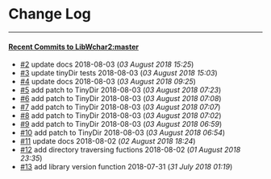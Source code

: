 
# Change Log
----------

#### [Recent Commits to LibWchar2:master](https://github.com/ClnViewer/LibWchar2/commits/master.atom)

- [#2](https://github.com/ClnViewer/LibWchar2/commit/d4407bbaef5b5441e53920394a2c649ce4bb1f27)  	update docs 2018-08-03 (*03 August 2018 15:25*)
- [#3](https://github.com/ClnViewer/LibWchar2/commit/671c4efa832430b41406f56270df00bf7adfb1bf)  	update tinyDir tests 2018-08-03 (*03 August 2018 15:03*)
- [#4](https://github.com/ClnViewer/LibWchar2/commit/5d4d44a0ae30ff188900fbb34a27dfc92bc23438)  	update docs 2018-08-03 (*03 August 2018 09:25*)
- [#5](https://github.com/ClnViewer/LibWchar2/commit/6aeea68a7da4681efcdf4fc2dc0d7b536c3fac77)  	add patch to TinyDir 2018-08-03 (*03 August 2018 07:23*)
- [#6](https://github.com/ClnViewer/LibWchar2/commit/a7941dc7f4ad0d3fa732259cc3e267cc6eb7106f)  	add patch to TinyDir 2018-08-03 (*03 August 2018 07:08*)
- [#7](https://github.com/ClnViewer/LibWchar2/commit/f5aa75879f508ed5f8044d7bd0914c34b2fd7fa4)  	add patch to TinyDir 2018-08-03 (*03 August 2018 07:07*)
- [#8](https://github.com/ClnViewer/LibWchar2/commit/1e4bc9ddba7fa5b5c6030650778bd0a141ebf3db)  	add patch to TinyDir 2018-08-03 (*03 August 2018 07:02*)
- [#9](https://github.com/ClnViewer/LibWchar2/commit/af15d3673787dc2b042098b58eb547c98940268f)  	add patch to TinyDir 2018-08-03 (*03 August 2018 06:59*)
- [#10](https://github.com/ClnViewer/LibWchar2/commit/df491411ae1480f73f6d24ab689aabea78db3ec0)  	add patch to TinyDir 2018-08-03 (*03 August 2018 06:54*)
- [#11](https://github.com/ClnViewer/LibWchar2/commit/a6e8ef891c970ed65841503b86283fbc30631f3b)  	update docs 2018-08-02 (*02 August 2018 18:24*)
- [#12](https://github.com/ClnViewer/LibWchar2/commit/36c9003d1676dd34a2f0325f925807eb07a42bf9)  	add directory traversing fuctions 2018-08-02 (*01 August 2018 23:35*)
- [#13](https://github.com/ClnViewer/LibWchar2/commit/7e9839eb2a49cf810640730af959fb16e88decb7)  	add library version function 2018-07-31 (*31 July 2018 01:19*)
